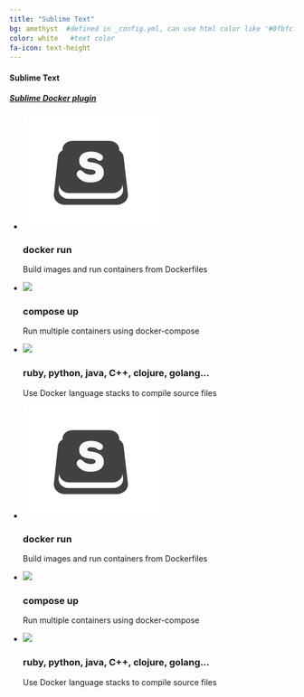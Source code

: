 ```yaml
---
title: "Sublime Text"
bg: amethyst  #defined in _config.yml, can use html color like '#0fbfcf'
color: white   #text color
fa-icon: text-height
---
```


#### Sublime Text

##### [Sublime Docker plugin](https://packagecontrol.io/packages/Docker%20Based%20Build%20Systems)

<ul class="screenshot-images">
  <li>
      <img src="../img/misc/sublime-text-2-logo.png">
      <h3>docker run</h3>
      <p>Build images and run containers from Dockerfiles</p>
  </li>
  <li>
      <img src="../gallery/creating-new-items-in-zotero.png">
      <h3>compose up</h3>
      <p>Run multiple containers using docker-compose</p>
  </li>
  <li>
      <img src="../gallery/counting-frequencies-from-zotero-items.png">
      <h3>ruby, python, java, C++, clojure, golang...</h3>
      <p>Use Docker language stacks to compile source files</p>
  </li>
</ul>

<ul>
  <li>
      <img class="row small column" src="../img/misc/sublime-text-2-logo.png">
      <h3>docker run</h3>
      <p>Build images and run containers from Dockerfiles</p>
  </li>
  <li>
      <img class="row small column" src="../gallery/creating-new-items-in-zotero.png">
      <h3>compose up</h3>
      <p>Run multiple containers using docker-compose</p>
  </li>
  <li>
      <img class="row small column" src="../gallery/counting-frequencies-from-zotero-items.png">
      <h3>ruby, python, java, C++, clojure, golang...</h3>
      <p>Use Docker language stacks to compile source files</p>
  </li>
</ul>
<ul>
